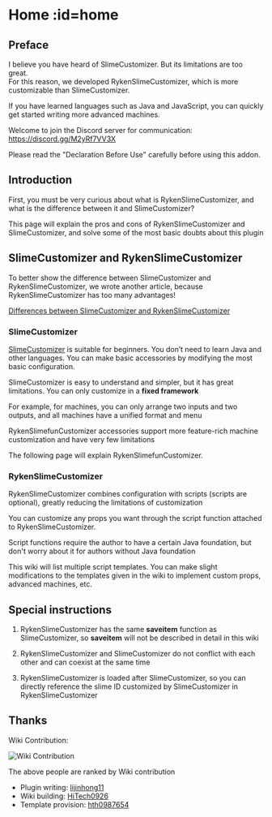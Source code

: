 # Home :id=home

## Preface

I believe you have heard of SlimeCustomizer. But its limitations are too great. \
For this reason, we developed RykenSlimeCustomizer, which is more customizable than SlimeCustomizer.

If you have learned languages such as Java and JavaScript, you can quickly get started writing more advanced machines.

Welcome to join the Discord server for communication: <https://discord.gg/M2yRf7VV3X>

Please read the "Declaration Before Use" carefully before using this addon.

## Introduction

First, you must be very curious about what is RykenSlimeCustomizer, and what is the difference between it and SlimeCustomizer?

This page will explain the pros and cons of RykenSlimeCustomizer and SlimeCustomizer, and solve some of the most basic doubts about this plugin

## SlimeCustomizer and RykenSlimeCustomizer

To better show the difference between SlimeCustomizer and RykenSlimeCustomizer, we wrote another article, because RykenSlimeCustomizer has too many advantages!

[Differences between SlimeCustomizer and RykenSlimeCustomizer](/en-us/plugin/comparison.md)

### SlimeCustomizer

[SlimeCustomizer](https://github.com/NCBPFluffyBear/SlimeCustomizer) is suitable for beginners. You don’t need to learn Java and other languages. You can make basic accessories by modifying the most basic configuration.

SlimeCustomizer is easy to understand and simpler, but it has great limitations.
You can only customize in a **fixed framework**

For example, for machines, you can only arrange two inputs and two outputs,
and all machines have a unified format and menu

RykenSlimefunCustomizer accessories support more feature-rich machine customization and have very few limitations

The following page will explain RykenSlimefunCustomizer.

### RykenSlimeCustomizer

RykenSlimeCustomizer combines configuration with scripts (scripts are optional), greatly reducing the limitations of customization

You can customize any props you want through the script function attached to RykenSlimeCustomizer.

Script functions require the author to have a certain Java foundation,
but don't worry about it for authors without Java foundation

This wiki will list multiple script templates.
You can make slight modifications to the templates given in the wiki to implement custom props, advanced machines, etc.

## Special instructions

1. RykenSlimeCustomizer has the same **saveitem** function as SlimeCustomizer, so **saveitem** will not be described in detail in this wiki

2. RykenSlimeCustomizer and SlimeCustomizer do not conflict with each other and can coexist at the same time

3. RykenSlimeCustomizer is loaded after SlimeCustomizer, so you can directly reference the slime ID customized by SlimeCustomizer in RykenSlimeCustomizer

## Thanks

Wiki Contribution:

![Wiki Contribution](https://contrib.rocks/image?repo=SlimefunReloadingProject/RykenSlimeCustomizer-Wiki)

The above people are ranked by Wiki contribution

* Plugin writing: [lijinhong11](https://github.com/lijinhong11)
* Wiki building: [HiTech0926](https://github.com/HiTech0926)
* Template provision: [hth0987654](https://github.com/hth0987654)